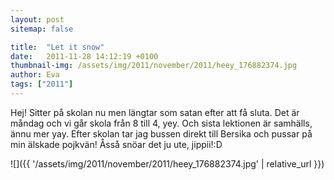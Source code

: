 ```yaml
---
layout: post
sitemap: false

title:  "Let it snow"
date:   2011-11-28 14:12:19 +0100
thumbnail-img: /assets/img/2011/november/2011/heey_176882374.jpg
author: Eva
tags: ["2011"]
---
```


Hej! Sitter på skolan nu men längtar som satan efter att få sluta. Det är måndag och vi går skola från 8 till 4, yey. Och sista lektionen är samhälls, ännu mer yay. Efter skolan tar jag bussen direkt till Bersika och pussar på min älskade pojkvän! Åsså snöar det ju ute, jippii!:D

![]({{ '/assets/img/2011/november/2011/heey_176882374.jpg'  | relative_url }})

